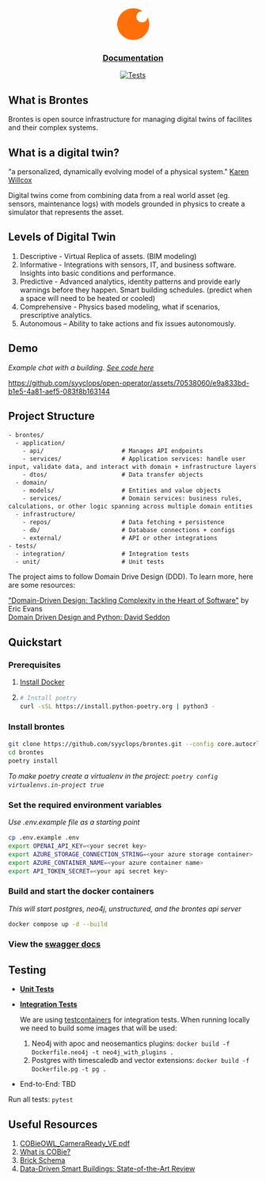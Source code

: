 <div align="center">
  <div>
  
  <a href="https://syyclops.com">
    <p align="center">
      <img height=65 src="./docs/assets/logo192.png"/>
    </p>
  </a>

</div>

<h3>

[Documentation](/docs/)

</h3>

[![Tests](https://github.com/syyclops/open-operator/actions/workflows/test.yml/badge.svg)](https://github.com/syyclops/open-operator/actions/workflows/test.yml)

</div>

## What is Brontes

Brontes is open source infrastructure for managing digital twins of facilites and their complex systems.

## What is a digital twin?

"a personalized, dynamically evolving model of a physical system." [Karen Willcox](https://www.youtube.com/watch?v=r2_VWdjxchY&t=40s&ab_channel=TED)

Digital twins come from combining data from a real world asset (eg. sensors, maintenance logs) with models grounded in physics to create a simulator that represents the asset.

## Levels of Digital Twin

1. Descriptive - Virtual Replica of assets. (BIM modeling)
2. Informative - Integrations with sensors, IT, and business software. Insights into basic conditions and performance.
3. Predictive - Advanced analytics, identity patterns and provide early warnings before they happen. Smart building schedules. (predict when a space will need to be heated or cooled)
4. Comprehensive - Physics based modeling, what if scenarios, prescriptive analytics.
5. Autonomous – Ability to take actions and fix issues autonomously.

## Demo

_Example chat with a building. [See code here](./scripts/chat.py)_

https://github.com/syyclops/open-operator/assets/70538060/e9a833bd-b1e5-4a81-aef5-083f8b163144

## Project Structure

```
- brontes/
  - application/
    - api/                      # Manages API endpoints
    - services/                 # Application services: handle user input, validate data, and interact with domain + infrastructure layers
    - dtos/                     # Data transfer objects
  - domain/
    - models/                   # Entities and value objects
    - services/                 # Domain services: business rules, calculations, or other logic spanning across multiple domain entities
  - infrastructure/
    - repos/                    # Data fetching + persistence
    - db/                       # Database connections + configs
    - external/                 # API or other integrations
- tests/
  - integration/                # Integration tests
  - unit/                       # Unit tests
```

The project aims to follow Domain Drive Design (DDD). To learn more, here are some resources:

["Domain-Driven Design: Tackling Complexity in the Heart of Software"](https://fabiofumarola.github.io/nosql/readingMaterial/Evans03.pdf) by Eric Evans <br>
[Domain Driven Design and Python: David Seddon](https://www.youtube.com/watch?v=4XKhH9whNX0&list=WL&index=1&ab_channel=PyConUK)

## Quickstart

### Prerequisites

1. [Install Docker](https://docs.docker.com/engine/install/)

2. ```sh
   # Install poetry
   curl -sSL https://install.python-poetry.org | python3 -
   ```

### Install brontes

```sh
git clone https://github.com/syyclops/brontes.git --config core.autocrlf=false # Config makes sure LF formatting is used in the .sh scripts so they run properly in docker containers
cd brontes
poetry install
```

_To make poetry create a virtualenv in the project: `poetry config virtualenvs.in-project true`_

### Set the required environment variables

_Use .env.example file as a starting point_

```sh
cp .env.example .env
export OPENAI_API_KEY=<your secret key>
export AZURE_STORAGE_CONNECTION_STRING=<your azure storage container>
export AZURE_CONTAINER_NAME=<your azure container name>
export API_TOKEN_SECRET=<your api secret key>
```

### Build and start the docker containers

_This will start postgres, neo4j, unstructured, and the brontes api server_

```sh
docker compose up -d --build
```

### View the [swagger docs](http://localhost:8080/docs)

## Testing

- **[Unit Tests](./tests/unit/)**

- **[Integration Tests](./tests/integration/)**

  We are using [testcontainers](https://testcontainers.com/) for integration tests. When running locally we need to build some images that will be used:

  1. Neo4j with apoc and neosemantics plugins: `docker build -f Dockerfile.neo4j -t neo4j_with_plugins .`
  2. Postgres with timescaledb and vector extensions: `docker build -f Dockerfile.pg -t pg .`

- End-to-End: TBD

Run all tests: `pytest`

## Useful Resources

1. [COBieOWL_CameraReady_VE.pdf](https://github.com/syyclops/brontes/files/15070251/COBieOWL_CameraReady_VE.pdf)
2. [What is COBie?](https://www.thenbs.com/knowledge/what-is-cobie)
3. [Brick Schema](https://brickschema.org/)
4. [Data-Driven Smart Buildings: State-of-the-Art Review](https://github.com/syyclops/open-operator/files/14202864/Annex.81.State-of-the-Art.Report.final.pdf)
